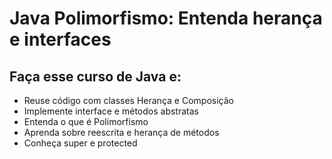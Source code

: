 # Java Polimorfismo: Entenda herança e interfaces

## Faça esse curso de Java e:
- Reuse código com classes Herança e Composição
- Implemente interface e métodos abstratas
- Entenda o que é Polimorfismo
- Aprenda sobre reescrita e herança de métodos
- Conheça super e protected